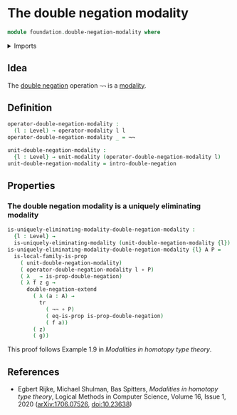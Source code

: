 # The double negation modality

```agda
module foundation.double-negation-modality where
```

<details><summary>Imports</summary>

```agda
open import foundation.double-negation
open import foundation.universe-levels

open import foundation-core.function-types
open import foundation-core.propositions
open import foundation-core.transport

open import orthogonal-factorization-systems.local-types
open import orthogonal-factorization-systems.modal-operators
open import orthogonal-factorization-systems.uniquely-eliminating-modalities
```

</details>

## Idea

The [double negation](foundation.double-negation.md) operation `¬¬` is a
[modality](orthogonal-factorization-systems.higher-modalities.md).

## Definition

```agda
operator-double-negation-modality :
  (l : Level) → operator-modality l l
operator-double-negation-modality _ = ¬¬

unit-double-negation-modality :
  {l : Level} → unit-modality (operator-double-negation-modality l)
unit-double-negation-modality = intro-double-negation
```

## Properties

### The double negation modality is a uniquely eliminating modality

```agda
is-uniquely-eliminating-modality-double-negation-modality :
  {l : Level} →
  is-uniquely-eliminating-modality (unit-double-negation-modality {l})
is-uniquely-eliminating-modality-double-negation-modality {l} A P =
  is-local-family-is-prop
    ( unit-double-negation-modality)
    ( operator-double-negation-modality l ∘ P)
    ( λ _ → is-prop-double-negation)
    ( λ f z g →
      double-negation-extend
        ( λ (a : A) →
          tr
            ( ¬¬ ∘ P)
            ( eq-is-prop is-prop-double-negation)
            ( f a))
        ( z)
        ( g))
```

This proof follows Example 1.9 in _Modalities in homotopy type theory_.

## References

- Egbert Rijke, Michael Shulman, Bas Spitters, _Modalities in homotopy type
  theory_, Logical Methods in Computer Science, Volume 16, Issue 1, 2020
  ([arXiv:1706.07526](https://arxiv.org/abs/1706.07526),
  [doi:10.23638](https://doi.org/10.23638/LMCS-16%281%3A2%292020))
